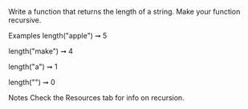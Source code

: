 Write a function that returns the length of a string. Make your function recursive.

Examples
length("apple") ➞ 5

length("make") ➞ 4

length("a") ➞ 1

length("") ➞ 0

Notes
Check the Resources tab for info on recursion.